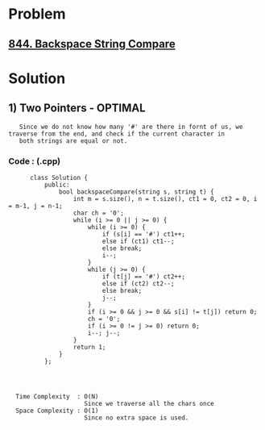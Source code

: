 # Problem

## [844. Backspace String Compare](https://leetcode.com/problems/backspace-string-compare/)


# Solution 

## 1) Two Pointers - OPTIMAL

       Since we do not know how many '#' are there in fornt of us, we traverse from the end, and check if the current character in
       both strings are equal or not. 
      
      
   ### Code : (.cpp)
    
          class Solution {
              public:
                  bool backspaceCompare(string s, string t) {
                      int m = s.size(), n = t.size(), ct1 = 0, ct2 = 0, i = m-1, j = n-1;
                      char ch = '0';
                      while (i >= 0 || j >= 0) {
                          while (i >= 0) {
                              if (s[i] == '#') ct1++;
                              else if (ct1) ct1--;
                              else break;
                              i--;
                          }
                          while (j >= 0) {
                              if (t[j] == '#') ct2++;
                              else if (ct2) ct2--;
                              else break;
                              j--;
                          }
                          if (i >= 0 && j >= 0 && s[i] != t[j]) return 0;
                          ch = '0';
                          if (i >= 0 != j >= 0) return 0;
                          i--; j--;
                      }
                      return 1;
                  }
              };



 
      Time Complexity  : O(N) 
                         Since we traverse all the chars once
      Space Complexity : O(1)
                         Since no extra space is used.
